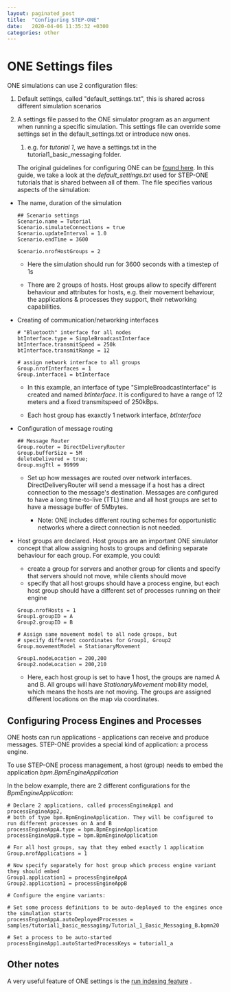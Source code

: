 ```yaml
---
layout: paginated_post
title:  "Configuring STEP-ONE"
date:   2020-04-06 11:35:32 +0300
categories: other
---
```

# ONE Settings files

ONE simulations can use 2 configuration files:

1. Default settings, called "default_settings.txt", this is shared across different simulation scenarios

2. A settings file passed to the ONE simulator program as an argument when running a specific simulation. This settings file can override some settings set in the default_settings.txt or introduce new ones. 

   1. e.g. for *tutorial 1*, we have a settings.txt in the tutorial1_basic_messaging folder.

   The original guidelines for configuring ONE can be [found here](https://github.com/akeranen/the-one/wiki/README#configuring). In this guide, we  take a look at the *default_settings.txt* used for STEP-ONE tutorials that is shared between all of them. The file specifies various aspects of the simulation:

* The name, duration of the simulation
  
  ```
  ## Scenario settings
  Scenario.name = Tutorial
  Scenario.simulateConnections = true
  Scenario.updateInterval = 1.0
  Scenario.endTime = 3600
  
  Scenario.nrofHostGroups = 2
  ```
  
  * Here the simulation should run for 3600 seconds with a timestep of 1s
  
  * There are 2 groups of hosts. Host groups allow to specify different behaviour and attributes for hosts, e.g. their movement behaviour, the applications & processes they support, their networking capabilities. 
  
    
  
* Creating of communication/networking interfaces
  
  ```
  # "Bluetooth" interface for all nodes
  btInterface.type = SimpleBroadcastInterface
  btInterface.transmitSpeed = 250k
  btInterface.transmitRange = 12
  
  # assign network interface to all groups
  Group.nrofInterfaces = 1
  Group.interface1 = btInterface
  ```
  
  * In this example, an interface of type "SimpleBroadcastInterface" is created and named *btInterface*. It is configured to have a range of 12 meters and a fixed transmitspeed of 250kBps.
  
  * Each host group has exaxctly 1 network interface, *btInterface*
  
    
  
* Configuration of message routing

  ```
  ## Message Router
  Group.router = DirectDeliveryRouter
  Group.bufferSize = 5M
  deleteDelivered = true;
  Group.msgTtl = 99999
  ```

  * Set up how messages are routed over network interfaces. DirectDeliveryRouter will send a message if a host has a direct connection to the message's destination. Messages are configured to have a long time-to-live (TTL) time and all host groups are set to have a message buffer of 5Mbytes.

    * Note: ONE includes different routing schemes for opportunistic networks where a direct connection is not needed.

      

* Host groups are declared. Host groups are an important ONE simulator concept that allow assigning hosts to groups and defining separate behaviour for each group. For example, you could:

  * create a group for servers and another group for clients and specify that servers should not move, while clients should move
  * specify that all host groups should have a process engine, but each host group should have a different set of processes running on their engine

  ```
  Group.nrofHosts = 1
  Group1.groupID = A
  Group2.groupID = B
  
  # Assign same movement model to all node groups, but
  # specify different coordinates for Group1, Group2
  Group.movementModel = StationaryMovement
  
  Group1.nodeLocation = 200,200
  Group2.nodeLocation = 200,210
  
  ```

  * Here, each host group is set to have 1 host, the groups are named A  and B. All groups will have *StationaryMovement* mobility model, which means the hosts are not moving. The groups are assigned different locations on the map via coordinates.

## Configuring Process Engines and Processes

ONE hosts can run applications - applications can receive and produce messages. STEP-ONE provides a special kind of application: a process engine.

To use STEP-ONE process management, a host (group) needs to embed the application *bpm.BpmEngineApplication*

In the below example, there are 2 different configurations for the *BpmEngineApplication*:



```
# Declare 2 applications, called processEngineApp1 and processEngineApp2,
# both of type bpm.BpmEngineApplication. They will be configured to run different processes on A and B
processEngineAppA.type = bpm.BpmEngineApplication
processEngineAppB.type = bpm.BpmEngineApplication

# For all host groups, say that they embed exactly 1 application
Group.nrofApplications = 1

# Now specify separately for host group which process engine variant they should embed
Group1.application1 = processEngineAppA
Group2.application1 = processEngineAppB

# Configure the engine variants:

# Set some process definitions to be auto-deployed to the engines once the simulation starts
processEngineAppA.autoDeployedProcesses = samples/tutorial1_basic_messaging/Tutorial_1_Basic_Messaging_B.bpmn20

# Set a process to be auto-started
processEngineApp1.autoStartedProcessKeys = tutorial1_a

```

## Other notes



A very useful feature of ONE settings is the [run indexing feature](https://github.com/akeranen/the-one/wiki/README#run-indexing) .